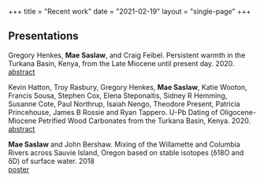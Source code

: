 +++
title = "Recent work"
date  = "2021-02-19"
layout = "single-page"
+++

## Presentations

Gregory Henkes, ​**Mae Saslaw**, and Craig Feibel. Persistent warmth in the Turkana Basin, Kenya, from the Late Miocene until present day. 2020. \
[abstract](https://agu.confex.com/agu/fm20/webprogram/Paper730113.html)

Kevin Hatton, Troy Rasbury, Gregory Henkes, **Mae Saslaw**,​ Katie Wooton, Francis Sousa, Stephen Cox, Elena Steponaitis, Sidney R Hemming, Susanne Cote, Paul Northrup, Isaiah Nengo, Theodore Present, Patricia Princehouse, James B Rossie and Ryan Tappero. U-Pb Dating of Oligocene-Miocene Petrified Wood Carbonates from the Turkana Basin, Kenya. 2020. \
[abstract](https://agu.confex.com/agu/fm20/webprogram/Paper771224.html)

**Mae Saslaw** and John Bershaw. Mixing of the Willamette and Columbia Rivers across Sauvie Island, Oregon based on stable isotopes (δ​18O and δD) of surface water. 2018 \
[poster](https://you.stonybrook.edu/saslaw/files/2021/02/Saslaw-and-Bershaw-2018-Mixing-of-the-Willamette-and-Columbia-Rivers-acros.pdf)
